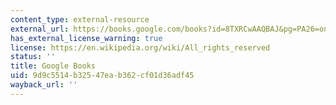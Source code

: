```yaml
---
content_type: external-resource
external_url: https://books.google.com/books?id=8TXRCwAAQBAJ&pg=PA26=onepage#v=onepage&q&f=false
has_external_license_warning: true
license: https://en.wikipedia.org/wiki/All_rights_reserved
status: ''
title: Google Books
uid: 9d9c5514-b325-47ea-b362-cf01d36adf45
wayback_url: ''
---
```

